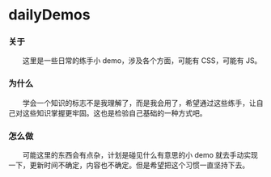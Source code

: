 # dailyDemos
### 关于
&emsp;&emsp;这里是一些日常的练手小 demo，涉及各个方面，可能有 CSS，可能有 JS。

### 为什么
&emsp;&emsp;学会一个知识的标志不是我理解了，而是我会用了，希望通过这些练手，让自己对这些知识掌握更牢固。这也是检验自己基础的一种方式吧。

### 怎么做
&emsp;&emsp;可能这里的东西会有点杂，计划是碰见什么有意思的小 demo 就去手动实现一下，更新时间不确定，内容也不确定。但是希望把这个习惯一直坚持下去。
